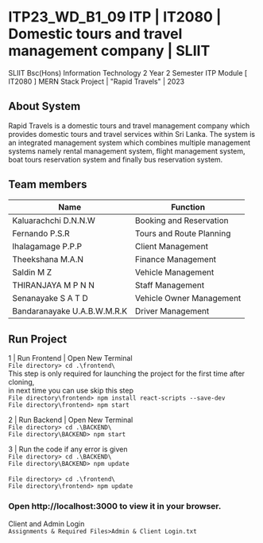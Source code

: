 # ITP23_WD_B1_09 ITP | IT2080 | Domestic tours and travel management company | SLIIT
SLIIT Bsc(Hons) Information Technology 2 Year 2 Semester ITP Module [ IT2080 ] MERN Stack Project | "Rapid Travels" | 2023

## About System

Rapid Travels is a domestic tours and travel management company which provides domestic tours and travel services within Sri Lanka. The system is an integrated management system which combines multiple management systems namely rental management system, flight management system, boat tours reservation system and finally bus reservation system.


## Team members

| Name  | Function |
| ------------- | ------------- |
|  Kaluarachchi D.N.N.W | Booking and Reservation  |
|  Fernando P.S.R | Tours and Route Planning |
|  Ihalagamage P.P.P | Client Management|
|  Theekshana M.A.N | Finance Management |
|  Saldin M Z | Vehicle Management |
| THIRANJAYA M P N N|  Staff Management |
|  Senanayake S A T D| Vehicle Owner Management|
|  Bandaranayake U.A.B.W.M.R.K| Driver Management|

## Run Project 

1 | Run Frontend | Open New Terminal<br>
`File directory> cd .\frontend\`<br>
This step is only required for launching the project for the first time after cloning,<br> in next time you can use skip this step<br>
`File directory\frontend> npm install react-scripts --save-dev` <br> 
`File directory\frontend> npm start`<br>


2 | Run Backend | Open New Terminal<br>
`File directory> cd .\BACKEND\`<br>
`File directory\BACKEND> npm start`

3 | Run the code if any error is given
<br>
`File directory> cd .\BACKEND\`<br>
`File directory\BACKEND> npm update`
<br><br>
`File directory> cd .\frontend\`<br>
`File directory\frontend> npm update`<br>


### Open http://localhost:3000 to view it in your browser.
Client and Admin Login <br>
`Assignments & Required Files>Admin & Client Login.txt`<br>
